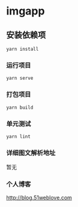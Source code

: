 # imgapp

## 安装依赖项
```
yarn install
```

### 运行项目
```
yarn serve
```

### 打包项目
```
yarn build
```

### 单元测试
```
yarn lint
```

### 详细图文解析地址
暂无

### 个人博客
http://blog.51weblove.com

